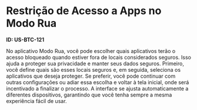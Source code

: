 # Restrição de Acesso a Apps no Modo Rua

**ID: US-BTC-121**

No aplicativo Modo Rua, você pode escolher quais aplicativos terão o acesso bloqueado quando estiver fora de locais considerados seguros. Isso ajuda a proteger sua privacidade e manter seus dados seguros. Primeiro, você define quais são esses locais seguros e, em seguida, seleciona os aplicativos que deseja proteger. Se preferir, você pode continuar com outras configurações ou adiar essa escolha e voltar à tela inicial, onde será incentivado a finalizar o processo. A interface se ajusta automaticamente a diferentes dispositivos, garantindo que você tenha sempre a mesma experiência fácil de usar.